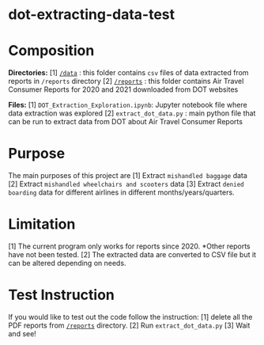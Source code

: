 # dot-extracting-data-test
# Composition
**Directories:**
[1] <a href='./data'>`/data`</a> : this folder contains `csv` files of data extracted from reports in `/reports` directory
[2] <a href='./reports'>`/reports`</a> : this folder contains Air Travel Consumer Reports for 2020 and 2021 downloaded from DOT websites

**Files:**
[1] `DOT_Extraction_Exploration.ipynb`: Jupyter notebook file where data extraction was explored
[2] `extract_dot_data.py` : main python file that can be run to extract data from DOT about Air Travel Consumer Reports

# Purpose
The main purposes of this project are
    [1] Extract `mishandled baggage` data
    [2] Extract `mishandled wheelchairs and scooters` data
    [3] Extract `denied boarding` data
for different airlines in different months/years/quarters.

# Limitation
[1] The current program only works for reports since 2020. *Other reports have not been tested.
[2] The extracted data are converted to CSV file but it can be altered depending on needs.

# Test Instruction
If you would like to test out the code follow the instruction:
[1] delete all the PDF reports from <a href='./reports'>`/reports`</a> directory.
[2] Run `extract_dot_data.py`
[3] Wait and see!

